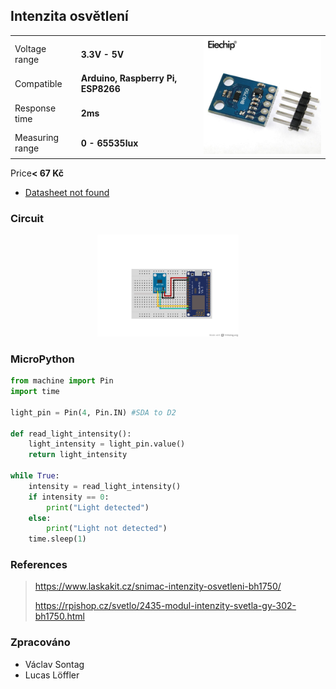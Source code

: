 ## Intenzita osvětlení

<table border="0" width="100%"><tr><td colspan=2 width="60%"></td>
<td rowspan=9 width="40%" align="right"><img src="../../.img/intenz.jpg" width="200px" /></td></tr>
<tr><td>Voltage range</td><td><b>3.3V - 5V</b></td></tr>
<tr><td>Compatible</td><td><b>Arduino, Raspberry Pi, ESP8266</b></td></tr>
<tr><td>Response time</td><td><b>2ms</b></td></tr>
<tr><td>Measuring range</td><td><b>0 - 65535lux</b></td></tr></table>
<tr><td>Price</td><td><b>< 67 Kč</b></td></tr></table>

* [Datasheet not found]()

### Circuit
<p align="center"><img src="../../.img/intenz.png" width="45%" /></p>

### MicroPython

```python
from machine import Pin
import time

light_pin = Pin(4, Pin.IN) #SDA to D2

def read_light_intensity():
    light_intensity = light_pin.value()
    return light_intensity

while True:
    intensity = read_light_intensity()
    if intensity == 0:
        print("Light detected")
    else:
        print("Light not detected")
    time.sleep(1)
```

### References
> https://www.laskakit.cz/snimac-intenzity-osvetleni-bh1750/
>
> https://rpishop.cz/svetlo/2435-modul-intenzity-svetla-gy-302-bh1750.html

### Zpracováno
- Václav Sontag
- Lucas Löffler